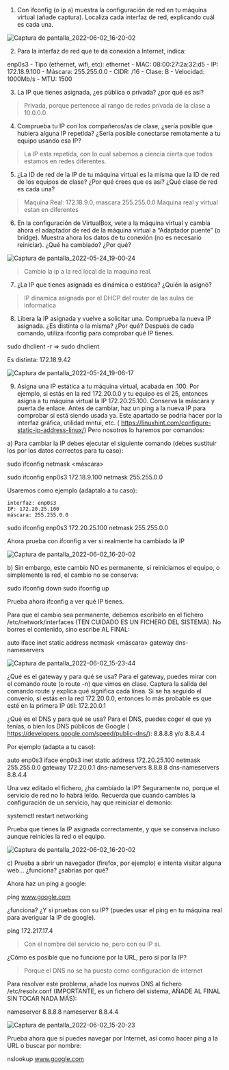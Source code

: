 1) Con ifconfig (o ip a) muestra la configuración de red en tu máquina virtual (añade captura). Localiza cada interfaz de red, explicando cuál es cada una.

![Captura de pantalla_2022-06-02_16-20-02](https://user-images.githubusercontent.com/92543128/171652690-934519cc-9faa-4cac-b52e-04accc2607ac.png)

2) Para la interfaz de red que te da conexión a Internet, indica:

enp0s3
    - Tipo (ethernet, wifi, etc): ethernet
    - MAC: 08:00:27:2a:32:d5
    - IP: 172.18.9.100
    - Máscara: 255.255.0.0
    - CIDR: /16
    - Clase: B
    - Velocidad: 1000Mb/s
    - MTU: 1500

 
3) La IP que tienes asignada, ¿es pública o privada? ¿por qué es así?

> Privada, porque pertenece al rango de redes privada de la clase a 10.0.0.0

4) Comprueba tu IP con los compañeros/as de clase, ¿sería posible que hubiera alguna IP repetida? ¿Sería posible conectarse remotamente a tu equipo usando esa IP?

> La IP esta repetida, con lo cual sabemos a ciencia cierta que todos estamos en redes diferentes.

5) ¿La ID de red de la IP de tu máquina virtual es la misma que la ID de red de los equipos de clase? ¿Por qué crees que es así? ¿Qué clase de red es cada una?

> Maquina Real: 172.18.9.0, mascara 255.255.0.0
> Maquina real y virtual estan en diferentes 

6) En la configuración de VirtualBox, vete a la máquina virtual y cambia ahora el adaptador de red de la máquina virtual a “Adaptador puente” (o bridge). Muestra ahora los datos de tu conexión (no es necesario reiniciar). ¿Qué ha cambiado? ¿Por qué?

![Captura de pantalla_2022-05-24_19-00-24](https://user-images.githubusercontent.com/92543128/170102133-b16a2c69-6dbc-41f8-8505-32b73fa7f1a7.png)
> Cambio la ip a la red local de la maquina real.

7) ¿La IP que tienes asignada es dinámica o estática? ¿Quién la asignó?

> IP dinamica asignada por el DHCP del router de las aulas de informatica

8) Libera la IP asignada y vuelve a solicitar una. Comprueba la nueva IP asignada. ¿Es distinta o la misma? ¿Por qué? Después de cada comando, utiliza ifconfig para comprobar qué IP tienes.

sudo dhclient -r => sudo dhclient

Es distinta: 172.18.9.42

![Captura de pantalla_2022-05-24_19-06-17](https://user-images.githubusercontent.com/92543128/170102933-d9ee13ff-f921-4c6d-b394-6c8ee3bc07d9.png)

9) Asigna una IP estática a tu máquina virtual, acabada en .100. Por ejemplo, si estás en la red 172.20.0.0 y tu equipo es el 25, entonces asigna a tu máquina virtual la IP 172.20.25.100. Conserva la máscara y puerta de enlace. Antes de cambiar, haz un ping a la nueva IP para comprobar si está siendo usada ya.
Este apartado se podría hacer por la interfaz gráfica, utilidad mntui, etc. ( https://linuxhint.com/configure-static-ip-address-linux/) Pero nosotros lo haremos por comandos:

a) Para cambiar la IP debes ejecutar el siguiente comando (debes sustituir los <valores> por los datos correctos para tu caso):

sudo ifconfig <interfaz> <IP> netmask <máscara>

sudo ifconfig enp0s3 172.18.9.100 netmask 255.255.0.0


Usaremos como ejemplo (adáptalo a tu caso):

    interfaz: enp0s3
    IP: 172.20.25.100
    máscara: 255.255.0.0

sudo ifconfig enp0s3 172.20.25.100 netmask 255.255.0.0

Ahora prueba con ifconfig a ver si realmente ha cambiado la IP

![Captura de pantalla_2022-06-02_16-20-02](https://user-images.githubusercontent.com/92543128/171651372-1d377917-8628-4ce7-ab10-f96707a24ce6.png)

b) Sin embargo, este cambio NO es permanente, si reiniciamos el equipo, o simplemente la red, el cambio no se conserva:

sudo ifconfig <interfaz> down
sudo ifconfig <interfaz> up

Prueba ahora ifconfig a ver qué IP tienes.

Para que el cambio sea permanente, debemos escribirlo en el fichero /etc/network/interfaces (TEN CUIDADO ES UN FICHERO DEL SISTEMA). No borres el contenido, sino escribe AL FINAL:

auto <interfaz>
    iface <interfaz> inet static
    address <IP>
    netmask <máscara>
    gateway <puerta de enlace>
    dns-nameservers <dns>
    
![Captura de pantalla_2022-06-02_15-23-44](https://user-images.githubusercontent.com/92543128/171651809-416f782e-750e-4fe2-a494-74242a3320ee.png)

¿Qué es el gateway y para qué se usa?
Para el gateway, puedes mirar con el comando route (o route -n) que vimos en clase. Captura la salida del comando route y explica qué significa cada línea.
Si se ha seguido el convenio, si estás en la red 172.20.0.0, entonces lo más probable es que esté en la primera IP útil: 172.20.0.1

¿Qué es el DNS y para qué se usa?
Para el DNS, puedes coger el que ya tenías, o bien los DNS públicos de Google ( https://developers.google.com/speed/public-dns/): 8.8.8.8 y/o 8.8.4.4

Por ejemplo (adapta a tu caso):

auto enp0s3
    iface enp0s3 inet static
    address 172.20.25.100
    netmask 255.255.0.0
    gateway 172.20.0.1
    dns-nameservers 8.8.8.8
    dns-nameservers 8.8.4.4

Una vez editado el fichero, ¿ha cambiado la IP? Seguramente no, porque el servicio de red no lo habrá leído. Recuerda que cuando cambies la configuración de un servicio, hay que reiniciar el demonio:

systemctl restart networking

Prueba que tienes la IP asignada correctamente, y que se conserva incluso aunque reinicies la red o el equipo.

![Captura de pantalla_2022-06-02_16-20-02](https://user-images.githubusercontent.com/92543128/171651949-0657895e-8a5b-43f0-bf3a-5096b505674e.png)

c) Prueba a abrir un navegador (firefox, por ejemplo) e intenta visitar alguna web... ¿funciona? ¿sabrías por qué?

Ahora haz un ping a google:

ping www.google.com

¿funciona? ¿Y si pruebas con su IP? (puedes usar el ping en tu máquina real para averiguar la IP de google).

ping 172.217.17.4
    
> Con el nombre del servicio no, pero con su IP si.

¿Cómo es posible que no funcione por la URL, pero sí por la IP?

> Porque el DNS no se ha puesto como configuracion de internet

Para resolver este problema, añade los nuevos DNS al fichero /etc/resolv.conf (IMPORTANTE, es un fichero del sistema, AÑADE AL FINAL SIN TOCAR NADA MÁS):

nameserver 8.8.8.8
nameserver 8.8.4.4
    
![Captura de pantalla_2022-06-02_15-20-23](https://user-images.githubusercontent.com/92543128/171652169-0f4c5d43-d24f-40f7-8fde-1f8e77dac091.png)

Prueba ahora que sí puedes navegar por Internet, así como hacer ping a la URL o buscar por nombre:

nslookup www.google.com
